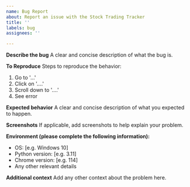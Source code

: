 ```yaml
---
name: Bug Report
about: Report an issue with the Stock Trading Tracker
title: ''
labels: bug
assignees: ''

---
```


**Describe the bug**
A clear and concise description of what the bug is.

**To Reproduce**
Steps to reproduce the behavior:
1. Go to '...'
2. Click on '....'
3. Scroll down to '....'
4. See error

**Expected behavior**
A clear and concise description of what you expected to happen.

**Screenshots**
If applicable, add screenshots to help explain your problem.

**Environment (please complete the following information):**
 - OS: [e.g. Windows 10]
 - Python version: [e.g. 3.11]
 - Chrome version: [e.g. 114]
 - Any other relevant details

**Additional context**
Add any other context about the problem here.
